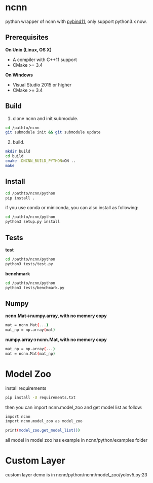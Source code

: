 # ncnn
python wrapper of ncnn with [pybind11](https://github.com/pybind/pybind11), only support python3.x now.

## Prerequisites

**On Unix (Linux, OS X)**

* A compiler with C++11 support
* CMake >= 3.4

**On Windows**

* Visual Studio 2015 or higher
* CMake >= 3.4

## Build
1. clone ncnn and init submodule.
```bash
cd /pathto/ncnn
git submodule init && git submodule update
```
2. build.
```bash
mkdir build
cd build
cmake -DNCNN_BUILD_PYTHON=ON ..
make
```

## Install
```bash
cd /pathto/ncnn/python
pip install .
```

if you use conda or miniconda, you can also install as following:
```bash
cd /pathto/ncnn/python
python3 setup.py install
```

## Tests
**test**
```bash
cd /pathto/ncnn/python
python3 tests/test.py
```

**benchmark**

```bash
cd /pathto/ncnn/python
python3 tests/benchmark.py
```

## Numpy
**ncnn.Mat->numpy.array, with no memory copy**

```bash
mat = ncnn.Mat(...)
mat_np = np.array(mat)
```

**numpy.array->ncnn.Mat, with no memory copy**
```bash
mat_np = np.array(...)
mat = ncnn.Mat(mat_np)
```

# Model Zoo
install requirements
```bash
pip install -U requirements.txt
```
then you can import ncnn.model_zoo and get model list as follow:
```bash
import ncnn
import ncnn.model_zoo as model_zoo

print(model_zoo.get_model_list())
```
all model in model zoo has example in ncnn/python/examples folder

# Custom Layer

custom layer demo is in ncnn/python/ncnn/model_zoo/yolov5.py:23